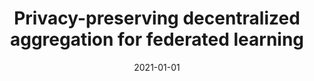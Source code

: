 ---
title: "Privacy-preserving decentralized aggregation for federated learning"
collection: publications
permalink: /publication/2021-01-01-Privacy-preserving-decentralized-aggregation-for-federated-learning
date: 2021-01-01
venue: 'In the proceedings of IEEE INFOCOM 2021-IEEE Conference on Computer Communications Workshops (INFOCOM WKSHPS)'
citation: ' Beomyeol Jeon,  SM Ferdous,  Muntasir Raihan Rahman,  Anwar Walid, &quot;Privacy-preserving decentralized aggregation for federated learning.&quot; In the proceedings of IEEE INFOCOM 2021-IEEE Conference on Computer Communications Workshops (INFOCOM WKSHPS), 2021.'
---